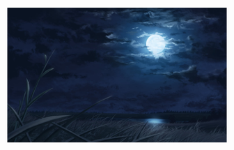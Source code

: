 <p align="center">
  <a href="https://github.com/HuySang-04">
    <img src="./assets/banner.png" alt="Banner" width="100%" height="50%" />
  </a>
</p>
